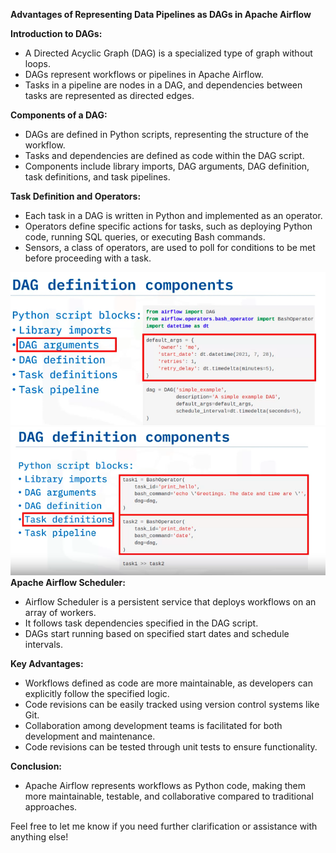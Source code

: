 **Advantages of Representing Data Pipelines as DAGs in Apache Airflow**

**Introduction to DAGs:**
- A Directed Acyclic Graph (DAG) is a specialized type of graph without loops.
- DAGs represent workflows or pipelines in Apache Airflow.
- Tasks in a pipeline are nodes in a DAG, and dependencies between tasks are represented as directed edges.

**Components of a DAG:**
- DAGs are defined in Python scripts, representing the structure of the workflow.
- Tasks and dependencies are defined as code within the DAG script.
- Components include library imports, DAG arguments, DAG definition, task definitions, and task pipelines.

**Task Definition and Operators:**
- Each task in a DAG is written in Python and implemented as an operator.
- Operators define specific actions for tasks, such as deploying Python code, running SQL queries, or executing Bash commands.
- Sensors, a class of operators, are used to poll for conditions to be met before proceeding with a task.

![alt text](image-9.png)
![alt text](image-10.png)
**Apache Airflow Scheduler:**
- Airflow Scheduler is a persistent service that deploys workflows on an array of workers.
- It follows task dependencies specified in the DAG script.
- DAGs start running based on specified start dates and schedule intervals.

**Key Advantages:**
- Workflows defined as code are more maintainable, as developers can explicitly follow the specified logic.
- Code revisions can be easily tracked using version control systems like Git.
- Collaboration among development teams is facilitated for both development and maintenance.
- Code revisions can be tested through unit tests to ensure functionality.

**Conclusion:**
- Apache Airflow represents workflows as Python code, making them more maintainable, testable, and collaborative compared to traditional approaches.

Feel free to let me know if you need further clarification or assistance with anything else!